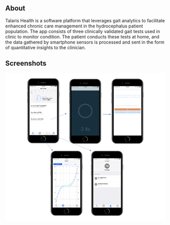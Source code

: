 ## About
Talaris Health is a software platform that leverages gait analytics to facilitate enhanced chronic care management in the hydrocephalus patient population. The app consists of three clinically validated gait tests used in clinic to monitor condition. The patient conducts these tests at home, and the data gathered by smartphone sensors is processed and sent in the form of quantitative insights to the clinician.


## Screenshots
![](screenshots.png)
